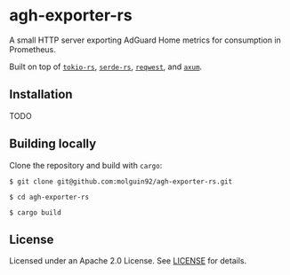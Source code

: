 # agh-exporter-rs

A small HTTP server exporting AdGuard Home metrics for consumption in Prometheus.

Built on top of [`tokio-rs`](https://tokio.rs/), [`serde-rs`](https://serde.rs/), [`reqwest`](https://docs.rs/reqwest/latest/reqwest/), and [`axum`](https://docs.rs/axum/latest/axum/).

## Installation

TODO

## Building locally

Clone the repository and build with `cargo`:

```
$ git clone git@github.com:molguin92/agh-exporter-rs.git

$ cd agh-exporter-rs

$ cargo build
```

## License

Licensed under an Apache 2.0 License.
See [LICENSE](LICENSE) for details.